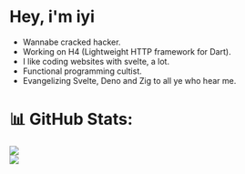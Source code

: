 # Hey, i'm iyi

- Wannabe cracked hacker. 
- Working on H4 (Lightweight HTTP framework for Dart).
- I like coding websites with svelte, a lot.
- Functional programming cultist.
- Evangelizing Svelte, Deno and Zig to all ye who hear me. 



# 📊 GitHub Stats:
![](https://github-readme-stats.vercel.app/api?username=iyifr&theme=dracula&hide_border=true&include_all_commits=false&count_private=false)<br/>
![](https://github-readme-streak-stats.herokuapp.com/?user=iyifr&theme=dracula&hide_border=true)<br/>
